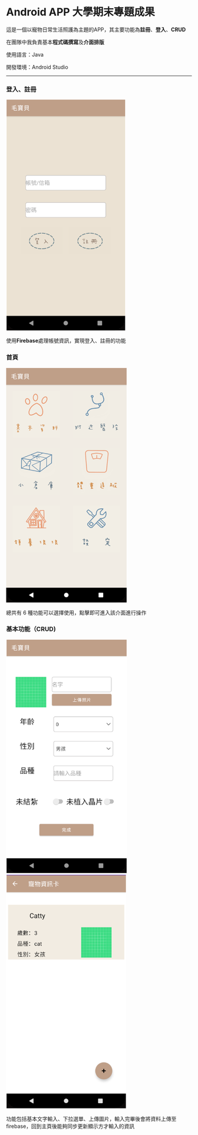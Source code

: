 # Android APP 大學期末專題成果

這是一個以寵物日常生活照護為主題的APP，其主要功能為**註冊**、**登入**、**CRUD**

在團隊中我負責基本**程式碼撰寫**及**介面排版**

使用語言：Java

開發環境：Android Studio

---

### 登入、註冊

![image](https://github.com/zobyyy/AndroidAPP_finalProject/blob/master/demo/Mau1.png)

使用**Firebase**處理帳號資訊，實現登入、註冊的功能

### 首頁

![image](https://github.com/zobyyy/AndroidAPP_finalProject/blob/master/demo/Mau2.png)

總共有 6 種功能可以選擇使用，點擊即可進入該介面進行操作

### 基本功能（CRUD)

![image](https://github.com/zobyyy/AndroidAPP_finalProject/blob/master/demo/Mau3.png) ![image](https://github.com/zobyyy/AndroidAPP_finalProject/blob/master/demo/Mau4.png)

功能包括基本文字輸入、下拉選單、上傳圖片，輸入完畢後會將資料上傳至firebase，回到主頁後能夠同步更新顯示方才輸入的資訊
